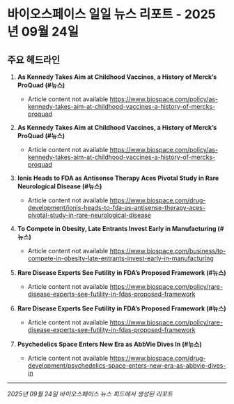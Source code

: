 # 바이오스페이스 일일 뉴스 리포트 - 2025년 09월 24일


## 주요 헤드라인

1. **As Kennedy Takes Aim at Childhood Vaccines, a History of Merck’s ProQuad (#뉴스)**
   - Article content not available
   <https://www.biospace.com/policy/as-kennedy-takes-aim-at-childhood-vaccines-a-history-of-mercks-proquad>

2. **As Kennedy Takes Aim at Childhood Vaccines, a History of Merck’s ProQuad (#뉴스)**
   - Article content not available
   <https://www.biospace.com/policy/as-kennedy-takes-aim-at-childhood-vaccines-a-history-of-mercks-proquad>

3. **Ionis Heads to FDA as Antisense Therapy Aces Pivotal Study in Rare Neurological Disease (#뉴스)**
   - Article content not available
   <https://www.biospace.com/drug-development/ionis-heads-to-fda-as-antisense-therapy-aces-pivotal-study-in-rare-neurological-disease>

4. **To Compete in Obesity, Late Entrants Invest Early in Manufacturing (#뉴스)**
   - Article content not available
   <https://www.biospace.com/business/to-compete-in-obesity-late-entrants-invest-early-in-manufacturing>

5. **Rare Disease Experts See Futility in FDA’s Proposed Framework (#뉴스)**
   - Article content not available
   <https://www.biospace.com/policy/rare-disease-experts-see-futility-in-fdas-proposed-framework>

6. **Rare Disease Experts See Futility in FDA’s Proposed Framework (#뉴스)**
   - Article content not available
   <https://www.biospace.com/policy/rare-disease-experts-see-futility-in-fdas-proposed-framework>

7. **Psychedelics Space Enters New Era as AbbVie Dives In (#뉴스)**
   - Article content not available
   <https://www.biospace.com/drug-development/psychedelics-space-enters-new-era-as-abbvie-dives-in>


---
*2025년 09월 24일 바이오스페이스 뉴스 피드에서 생성된 리포트*